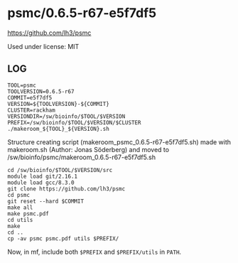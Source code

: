 psmc/0.6.5-r67-e5f7df5
========================

<https://github.com/lh3/psmc>

Used under license:
MIT

LOG
---

    TOOL=psmc
    TOOLVERSION=0.6.5-r67
    COMMIT=e5f7df5
    VERSION=${TOOLVERSION}-${COMMIT}
    CLUSTER=rackham
    VERSIONDIR=/sw/bioinfo/$TOOL/$VERSION
    PREFIX=/sw/bioinfo/$TOOL/$VERSION/$CLUSTER
    ./makeroom_${TOOL}_${VERSION}.sh

Structure creating script (makeroom_psmc_0.6.5-r67-e5f7df5.sh) made with makeroom.sh (Author: Jonas Söderberg) and moved to /sw/bioinfo/psmc/makeroom_0.6.5-r67-e5f7df5.sh

    cd /sw/bioinfo/$TOOL/$VERSION/src
    module load git/2.16.1
    module load gcc/8.3.0
    git clone https://github.com/lh3/psmc
    cd psmc
    git reset --hard $COMMIT
    make all
    make psmc.pdf
    cd utils
    make
    cd ..
    cp -av psmc psmc.pdf utils $PREFIX/

Now, in mf, include both `$PREFIX` and `$PREFIX/utils` in `PATH`.

